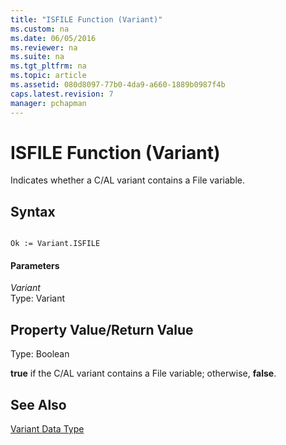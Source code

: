 ```yaml
---
title: "ISFILE Function (Variant)"
ms.custom: na
ms.date: 06/05/2016
ms.reviewer: na
ms.suite: na
ms.tgt_pltfrm: na
ms.topic: article
ms.assetid: 080d8097-77b0-4da9-a660-1889b0987f4b
caps.latest.revision: 7
manager: pchapman
---
```

# ISFILE Function (Variant)
Indicates whether a C\/AL variant contains a File variable.  
  
## Syntax  
  
```  
  
Ok := Variant.ISFILE  
```  
  
#### Parameters  
 *Variant*  
 Type: Variant  
  
## Property Value\/Return Value  
 Type: Boolean  
  
 **true** if the C\/AL variant contains a File variable; otherwise, **false**.  
  
## See Also  
 [Variant Data Type](Variant-Data-Type.md)